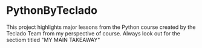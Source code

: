 # PythonByTeclado

This project highlights major lessons from the Python course created by the 
Teclado Team from my perspective of course.
Always look out for the sectiom titled "MY MAIN TAKEAWAY"

